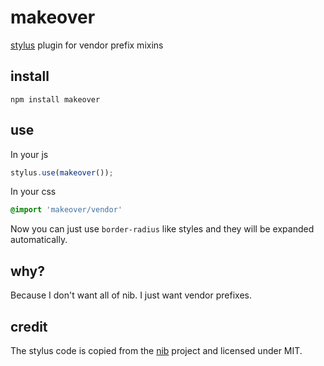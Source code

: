 # makeover

[stylus](https://github.com/LearnBoost/stylus) plugin for vendor prefix mixins

## install

```
npm install makeover
```

## use

In your js
```js
stylus.use(makeover());
```

In your css
```css
@import 'makeover/vendor'
```
Now you can just use ```border-radius``` like styles and they will be expanded automatically.

## why?

Because I don't want all of nib. I just want vendor prefixes.

## credit

The stylus code is copied from the [nib](https://github.com/visionmedia/nib) project and licensed under MIT.

